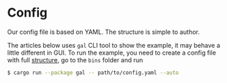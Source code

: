 # Config
Our config file is based on YAML. The structure is simple to author.

The articles below uses `gal` CLI tool to show the example,
it may behave a little different in GUI.
To run the example, you need to create a config file with full [structure](./structure.md), go to the `bins` folder and run
``` bash
$ cargo run --package gal -- path/to/config.yaml --auto
```
